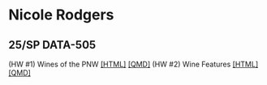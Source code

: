 # Nicole Rodgers
## 25/SP DATA-505

(HW #1) Wines of the PNW <a href = "wine_of_pnw.html">[HTML]</a> <a href = "wine_of_pnw.qmd">[QMD]</a>
(HW #2) Wine Features <a href = "wine_features.html">[HTML]</a> <a href = "wine_features.qmd">[QMD]</a>
